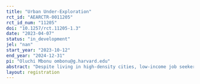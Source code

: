 ```yaml
---
title: "Urban Under-Exploration"
rct_id: "AEARCTR-0011205"
rct_id_num: "11205"
doi: "10.1257/rct.11205-1.3"
date: "2023-04-07"
status: "in_development"
jel: "nan"
start_year: "2023-10-12"
end_year: "2024-12-31"
pi: "Oluchi Mbonu ombonu@g.harvard.edu"
abstract: "Despite living in high-density cities, low-income job seekers might only be familiar with a small number of urban locations. We will use a field experiment in Nairobi, Kenya to document how exploration frictions may limit the potential benefits of cities. Residents of informal settlements in Nairobi have never been to many neighborhoods near their homes; on average a respondent has not been to 1 in 3 of the neighborhoods within the distance that they travel for work. Additionally, respondents are reluctant to travel to neighborhoods they have not been to previously; conditional on neighborhood fixed effects, respondents must be paid more in order to accept work in an unfamiliar location. Through our experiment, we will test whether certain behavioral biases amplify this effect. We will then test whether inducing familiarity with neighborhoods reduces the familiarity premium and increases demand for job search in previously unfamiliar, but known, locations."
layout: registration
---
```



